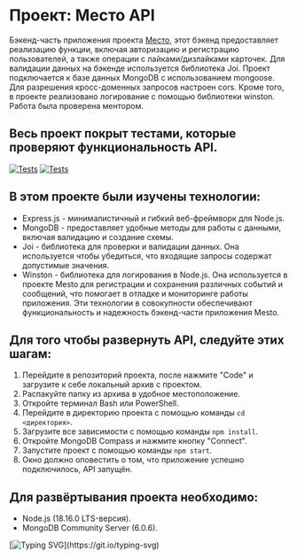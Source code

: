 
# Проект: Место API

Бэкенд-часть приложения проекта [Место](https://github.com/katokinawa/react-mesto-auth), этот бэкенд предоставляет реализацию функции, включая авторизацию и регистрацию пользователей, а также операции с лайками/дизлайками карточек. Для валидации данных на бэкенде используется библиотека Joi. Проект подключается к базе данных MongoDB с использованием mongoose. Для разрешения кросс-доменных запросов настроен cors. Кроме того, в проекте реализовано логирование с помощью библиотеки winston. Работа была проверена ментором.
## Весь проект покрыт тестами, которые проверяют функциональность API.
[![Tests](../../actions/workflows/tests-13-sprint.yml/badge.svg)](../../actions/workflows/tests-13-sprint.yml) [![Tests](../../actions/workflows/tests-14-sprint.yml/badge.svg)](../../actions/workflows/tests-14-sprint.yml)
## В этом проекте были изучены технологии:
- Express.js - минималистичный и гибкий веб-фреймворк для Node.js.
- MongoDB - предоставляет удобные методы для работы с данными, включая валидацию и создание схемы.
- Joi - библиотека для проверки и валидации данных. Она используется чтобы убедиться, что входящие запросы содержат допустимые значения.
- Winston - библиотека для логирования в Node.js. Она используется в проекте Mesto для регистрации и сохранения различных событий и сообщений, что помогает в отладке и мониторинге работы приложения.
Эти технологии в совокупности обеспечивают функциональность и надежность бэкенд-части приложения Mesto.
## Для того чтобы развернуть API, следуйте этих шагам:
1. Перейдите в репозиторий проекта, после нажмите "Code" и загрузите к себе локальный архив с проектом.
2. Распакуйте папку из архива в удобное местоположение.
3. Откройте терминал Bash или PowerShell.
4. Перейдите в директорию проекта с помощью команды `cd <директория>`.
5. Загрузите все зависимости с помощью команды `npm install`.
6. Откройте MongoDB Compass и нажмите кнопку "Connect".
7. Запустите проект с помощью команды `npm start`.
8. Окно должно оповестить о том, что приложение успешно подключилось, API запущён.

## Для развёртывания проекта необходимо:
- Node.js (18.16.0 LTS-версия).
- MongoDB Community Server (6.0.6).

[![Typing SVG](https://readme-typing-svg.herokuapp.com?font=Inter&weight=500&duration=10000&pause=1000&repeat=false&width=435&lines=%D0%A1%D0%BF%D0%B0%D1%81%D0%B8%D0%B1%D0%BE+%D0%B7%D0%B0+%D0%B2%D0%BD%D0%B8%D0%BC%D0%B0%D0%BD%D0%B8%D0%B5!)](https://git.io/typing-svg)
